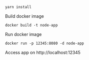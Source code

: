 ```
yarn install
```

Build docker image

```
docker build -t node-app
```

Run docker image

```
docker run -p 12345:8080 -d node-app
```

Access app on http://localhost:12345

